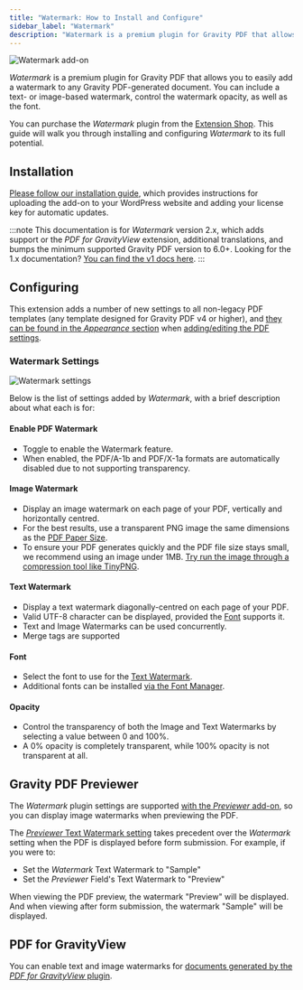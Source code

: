 ```yaml
---
title: "Watermark: How to Install and Configure"
sidebar_label: "Watermark"
description: "Watermark is a premium plugin for Gravity PDF that allows you to easily add a text or image watermark to any Gravity PDF-generated document."
---
```


![Watermark add-on](https://resources.gravitypdf.com/uploads/edd/2019/03/watermark-cover-artwork.png)

*Watermark* is a premium plugin for Gravity PDF that allows you to easily add a watermark to any Gravity PDF-generated document. You can include a text- or image-based watermark, control the watermark opacity, as well as the font.

You can purchase the *Watermark* plugin from the [Extension Shop](https://gravitypdf.com/shop/watermark-add-on/). This guide will walk you through installing and configuring *Watermark* to its full potential.

## Installation

[Please follow our installation guide](installing-upgrading-extensions.md), which provides instructions for uploading the add-on to your WordPress website and adding your license key for automatic updates.

:::note
This documentation is for _Watermark_ version 2.x, which adds support or the _PDF for GravityView_ extension, additional translations, and bumps the minimum supported Gravity PDF version to 6.0+. Looking for the 1.x documentation? [You can find the v1 docs here](../../v5/shop-plugin-watermark-add-on.md).
:::

## Configuring

This extension adds a number of new settings to all non-legacy PDF templates (any template designed for Gravity PDF v4 or higher), and [they can be found in the *Appearance* section](../users/setup-pdf.md#appearance-tab) when [adding/editing the PDF settings](../users/setup-pdf.md#locating-pdf-settings).

### Watermark Settings
![Watermark settings](https://resources.gravitypdf.com/uploads/2022/03/v6.2-Watermark-Settings.png)

Below is the list of settings added by *Watermark*, with a brief description about what each is for:

#### Enable PDF Watermark
*  Toggle to enable the Watermark feature.
*  When enabled, the PDF/A-1b and PDF/X-1a formats are automatically disabled due to not supporting transparency.

#### Image Watermark
*  Display an image watermark on each page of your PDF, vertically and horizontally centred.
*  For the best results, use a transparent PNG image the same dimensions as the [PDF Paper Size](../users/setup-pdf.md#paper-size).
*  To ensure your PDF generates quickly and the PDF file size stays small, we recommend using an image under 1MB. [Try run the image through a compression tool like TinyPNG](https://tinypng.com/).

#### Text Watermark
*  Display a text watermark diagonally-centred on each page of your PDF.
*  Valid UTF-8 character can be displayed, provided the [Font](#font) supports it.
*  Text and Image Watermarks can be used concurrently.
*  Merge tags are supported

#### Font
*  Select the font to use for the [Text Watermark](#text-watermark).
*  Additional fonts can be installed [via the Font Manager](../users/custom-fonts.md).

#### Opacity
*  Control the transparency of both the Image and Text Watermarks by selecting a value between 0 and 100%.
*  A 0% opacity is completely transparent, while 100% opacity is not transparent at all.

## Gravity PDF Previewer 

The *Watermark* plugin settings are supported [with the *Previewer* add-on](previewer-add-on.md), so you can display image watermarks when previewing the PDF.

The [*Previewer* Text Watermark setting](previewer-add-on.md#watermark) takes precedent over the *Watermark* setting when the PDF is displayed before form submission. For example, if you were to:

* Set the *Watermark* Text Watermark to "Sample"
* Set the *Previewer* Field's Text Watermark to "Preview"

When viewing the PDF preview, the watermark "Preview" will be displayed. And when viewing after form submission, the watermark "Sample" will be displayed.

## PDF for GravityView

You can enable text and image watermarks for [documents generated by the _PDF for GravityView_ plugin](pdf-for-gravityview-add-on.md#watermark-settings).